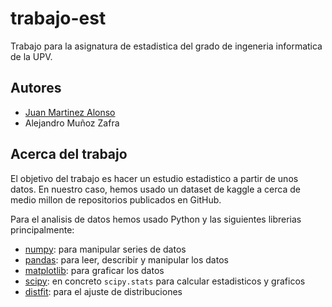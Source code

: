 # trabajo-est

Trabajo para la asignatura de estadistica del grado de ingeneria informatica de la UPV.

## Autores

* [Juan Martinez Alonso](https://github.com/jmaralo)
* Alejandro Muñoz Zafra

## Acerca del trabajo

El objetivo del trabajo es hacer un estudio estadistico a partir de unos datos. En nuestro caso, hemos usado un dataset de kaggle a cerca de medio millon de repositorios publicados en GitHub.

Para el analisis de datos hemos usado Python y las siguientes librerias principalmente:

* [numpy](https://numpy.org/): para manipular series de datos
* [pandas](https://pandas.pydata.org/): para leer, describir y manipular los datos
* [matplotlib](https://matplotlib.org/): para graficar los datos
* [scipy](https://scipy.org/): en concreto `scipy.stats` para calcular estadisticos y graficos
* [distfit](https://erdogant.github.io/distfit/pages/html/index.html): para el ajuste de distribuciones
